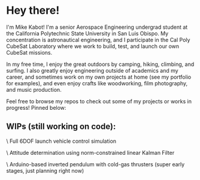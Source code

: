 # Hey there!

I'm Mike Kabot! I'm a senior Aerospace Engineering undergrad student at the California Polytechnic State University in San Luis Obispo. My concentration is astronautical engineering, and I participate in the Cal Poly CubeSat Laboratory where we work to build, test, and launch our own CubeSat missions.

In my free time, I enjoy the great outdoors by camping, hiking, climbing, and surfing. I also greatly enjoy engineering outside of academics and my career, and sometimes work on my own projects at home (see my portfolio for examples), and even enjoy crafts like woodworking, film photography, and music production.

Feel free to browse my repos to check out some of my projects or works in progress! Pinned below:

## WIPs (still working on code):
\\ Full 6DOF launch vehicle control simulation

\\ Attitude determination using norm-constrained linear Kalman Filter

\\ Arduino-based inverted pendulum with cold-gas thrusters (super early stages, just planning right now)



<!--
**mk4bot/mk4bot** is a ✨ _special_ ✨ repository because its `README.md` (this file) appears on your GitHub profile.

Here are some ideas to get you started:

- 🔭 I’m currently working on ...
- 🌱 I’m currently learning ...
- 👯 I’m looking to collaborate on ...
- 🤔 I’m looking for help with ...
- 💬 Ask me about ...
- 📫 How to reach me: ...
- 😄 Pronouns: ...
- ⚡ Fun fact: ...
-->
